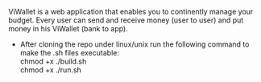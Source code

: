 ViWallet is a web application that enables you to continently manage your budget. Every user can send and receive money (user to user) and put money in his ViWallet (bank to app). 

- After cloning the repo under linux/unix run the following command to make the .sh files executable:  
 chmod +x ./build.sh  
 chmod +x ./run.sh  
